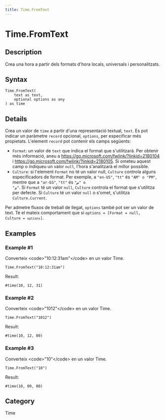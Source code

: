 ```yaml
---
title: Time.FromText
---
```


# Time.FromText


## Description

Crea una hora a partir dels formats d&#39;hora locals, universals i personalitzats.


## Syntax

```powerquery
Time.FromText(
    text as text,
    optional options as any
) as time
```


## Details

Crea un valor de <code>time</code> a partir d'una representació textual, <code>text</code>. Es pot indicar un paràmetre <code>record</code> opcional, <code>options</code>, per especificar més propietats. L'element <code>record</code> pot contenir els camps següents:<ul>   <li><code>Format</code>: un valor de <code>text</code> que indica el format que s'utilitzarà. Per obtenir més informació, aneu a https://go.microsoft.com/fwlink/?linkid=2180104 i https://go.microsoft.com/fwlink/?linkid=2180105. Si ometeu aquest camp o indiqueu un valor <code>null</code>, l'hora s'analitzarà el millor possible.</li>   <li><code>Culture</code>: si l'element <code>Format</code> no té un valor null, <code>Culture</code> controla alguns especificadors de format. Per exemple, a <code>"en-US"</code>, <code>"tt"</code> és <code>"AM" o "PM"</code>, mentre que a <code>"ar-EG"</code>, <code>"tt"</code> és <code>"ص" o "م"</code>. Si <code>Format</code> té un valor <code>null</code>, <code>Culture</code> controla el format que s'utilitza per defecte. Si <code>Culture</code> té un valor <code>null</code> o s'omet, s'utilitza <code>Culture.Current</code>.</li></ul>Per admetre fluxos de treball de llegat, <code>options</code> també pot ser un valor de text. Té el mateix comportament que si <code>options</code><code> = [Format = null, Culture = <code>options</code>]</code>.


## Examples

### Example #1 
Converteix &lt;code&gt;&#34;10:12:31am&#34;&lt;/code&gt; en un valor Time.
```powerquery
Time.FromText("10:12:31am")
```

Result: 
```powerquery
#time(10, 12, 31)
```


### Example #2 
Converteix &lt;code&gt;&#34;1012&#34;&lt;/code&gt; en un valor Time.
```powerquery
Time.FromText("1012")
```

Result: 
```powerquery
#time(10, 12, 00)
```


### Example #3 
Converteix &lt;code&gt;&#34;10&#34;&lt;/code&gt; en un valor Time.
```powerquery
Time.FromText("10")
```

Result: 
```powerquery
#time(10, 00, 00)
```




## Category
Time
